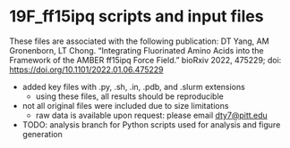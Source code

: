 # 19F_ff15ipq scripts and input files

These files are associated with the following publication:
DT Yang, AM Gronenborn, LT Chong. “Integrating Fluorinated Amino Acids into the Framework of the AMBER ff15ipq Force Field.” bioRxiv 2022, 475229; doi: https://doi.org/10.1101/2022.01.06.475229

* added key files with .py, .sh, .in, .pdb, and .slurm extensions
    * using these files, all results should be reproducible
* not all original files were included due to size limitations
    * raw data is available upon request: please email dty7@pitt.edu
* TODO: analysis branch for Python scripts used for analysis and figure generation 


